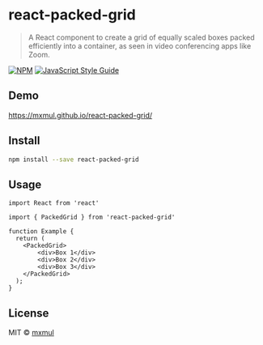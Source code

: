 # react-packed-grid

> A React component to create a grid of equally scaled boxes packed efficiently into a container, as seen in video conferencing apps like Zoom.

[![NPM](https://img.shields.io/npm/v/react-packed-grid.svg)](https://www.npmjs.com/package/react-packed-grid) [![JavaScript Style Guide](https://img.shields.io/badge/code_style-standard-brightgreen.svg)](https://standardjs.com)

## Demo

https://mxmul.github.io/react-packed-grid/

## Install

```bash
npm install --save react-packed-grid
```

## Usage

```tsx
import React from 'react'

import { PackedGrid } from 'react-packed-grid'

function Example {
  return (
    <PackedGrid>
        <div>Box 1</div>
        <div>Box 2</div>
        <div>Box 3</div>
    </PackedGrid>
  );
}
```

## License

MIT © [mxmul](https://github.com/mxmul)
